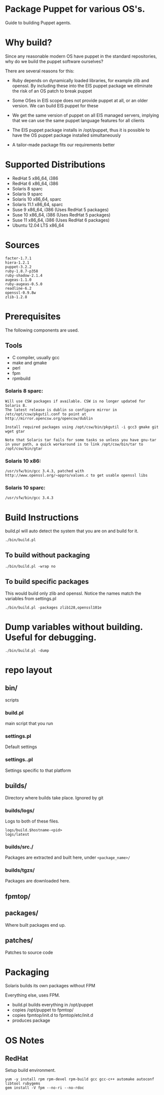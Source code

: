 # Package Puppet for various OS's.

Guide to building Puppet agents.

# Why build?

Since any reasonable modern OS have puppet in the standard repositories, why do we build the puppet software ourselves?

There are several reasons for this:

* Ruby depends on dynamically loaded libraries, for example zlib and openssl. By including these into the EIS puppet package we eliminate the risk of an OS patch to break puppet

* Some OSes in EIS scope does not provide puppet at all, or an older version. We can build EIS puppet for these

* We get the same version of puppet on all EIS managed servers, implying that we can use the same puppet language features for all clients

* The EIS puppet package installs in /opt/puppet, thus it is possible to have the OS puppet package installed simultaneously

* A tailor-made package fits our requirements better

# Supported Distributions

* RedHat 5 x86_64, i386
* RedHat 6 x86_64, i386
* Solaris 8 sparc
* Solaris 9 sparc
* Solaris 10 x86_64, sparc
* Solaris 11.1 x86_64, sparc
* Suse 9 x86_64, i386 (Uses RedHat 5 packages)
* Suse 10 x86_64, i386 (Uses RedHat 5 packages)
* Suse 11 x86_64, i386 (Uses RedHat 6 packages)
* Ubuntu 12.04 LTS x86_64

# Sources

    facter-1.7.1
    hiera-1.2.1
    puppet-3.2.2
    ruby-1.8.7-p358
    ruby-shadow-2.1.4
    augeas-1.1.0
    ruby-augeas-0.5.0
    readline-6.2
    openssl-0.9.8w
    zlib-1.2.8

# Prerequisites

The following components are used.

## Tools
* C compiler, usually gcc
* make and gmake
* perl
* fpm
* rpmbuild

### Solaris 8 sparc:
    Will use CSW packages if available. CSW is no longer updated for Solaris 8.
    The latest release is dublin so configure mirror in /etc/opt/csw/pkgutil.conf to point at http://mirror.opencsw.org/opencsw/dublin

    Install required packages using /opt/csw/bin/pkgutil -i gcc3 gmake git wget gtar

    Note that Solaris tar fails for some tasks so unless you have gnu-tar in your path, a quick workaround is to link /opt/csw/bin/tar to /opt/csw/bin/gtar

### Solaris 10 x86:
    /usr/sfw/bin/gcc 3.4.3, patched with http://www.openssl.org/~appro/values.c to get usable openssl libs

### Solaris 10 sparc:
    /usr/sfw/bin/gcc 3.4.3

# Build Instructions
build.pl will auto detect the system that you are on and build for it.

    ./bin/build.pl

## To build without packaging

    ./bin/build.pl -wrap no

## To build specific packages
This would build only zlib and openssl. Notice the names match the variables from settings.pl

    ./bin/build.pl -packages zlib128,openssl101e

# Dump variables without building. Useful for debugging.

    ./bin/build.pl -dump

# repo layout

## bin/
scripts

### build.pl
main script that you run

### settings.pl
Default settings

### settings.<platform>.pl
Settings specific to that platform

## builds/
Directory where builds take place. Ignored by git

### builds/logs/
Logs to both of these files.

    logs/build.$hostname-<pid>
    logs/latest

### builds/src.<hostname>/
Packages are extracted and built here, under `<package_name>/`

### builds/tgzs/
Packages are downloaded here.

## fpmtop/

## packages/
Where built packages end up.

## patches/
Patches to source code


# Packaging
Solaris builds its own packages without FPM

Everything else, uses FPM.

* build.pl builds everything in /opt/puppet
* copies /opt/puppet to fpmtop/
* copies fpmtop/init.d to fpmtop/etc/init.d
* produces package

# OS Notes
## RedHat
Setup build environment.

    yum -y install rpm rpm-devel rpm-build gcc gcc-c++ automake autoconf libtool rubygems
    gem install -V fpm --no-ri --no-rdoc
